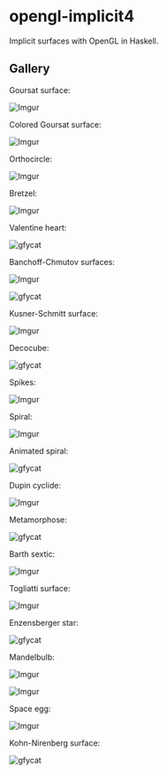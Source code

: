 # opengl-implicit4

Implicit surfaces with OpenGL in Haskell.

## Gallery

Goursat surface:

![Imgur](https://i.imgur.com/LCIEagk.png)

Colored Goursat surface:

![Imgur](https://i.imgur.com/hMAERyo.png)

Orthocircle:

![Imgur](https://i.imgur.com/sh9MJyH.png)

Bretzel:

![Imgur](https://i.imgur.com/I7rzB4Z.png)

Valentine heart:

![gfycat](https://thumbs.gfycat.com/ImpassionedAlertAmethystgemclam-size_restricted.gif)

Banchoff-Chmutov surfaces:

![Imgur](https://i.imgur.com/KOApMfA.png)

![gfycat](https://thumbs.gfycat.com/TatteredPeskyCobra-size_restricted.gif)

Kusner-Schmitt surface:

![Imgur](https://i.imgur.com/kMNiTuZ.png)

Decocube:

![gfycat](https://thumbs.gfycat.com/MilkyWeightyIncatern-size_restricted.gif)

Spikes:

![Imgur](https://i.imgur.com/RASpZa4.png)

Spiral:

![Imgur](https://i.imgur.com/z5jvYHV.png)

Animated spiral:

![gfycat](https://thumbs.gfycat.com/DependableCaringHog-size_restricted.gif)

Dupin cyclide:

![Imgur](https://i.imgur.com/nWGi8Fo.png)

Metamorphose:

![gfycat](https://thumbs.gfycat.com/SkeletalDismalAlbino-size_restricted.gif)

Barth sextic:

![Imgur](https://i.imgur.com/jeX4zeD.png)

Togliatti surface:

![Imgur](https://i.imgur.com/CqZeLoV.png)

Enzensberger star:

![gfycat](https://thumbs.gfycat.com/IncompatibleUnhealthyKob-size_restricted.gif)

Mandelbulb:

![Imgur](https://i.imgur.com/kMwd0DW.png)

![Imgur](https://i.imgur.com/Sdhr0lB.png)

Space egg:

![Imgur](https://i.imgur.com/eQi0aPn.png)

Kohn-Nirenberg surface:

![gfycat](https://thumbs.gfycat.com/ShadyExemplaryAnglerfish-size_restricted.gif)
